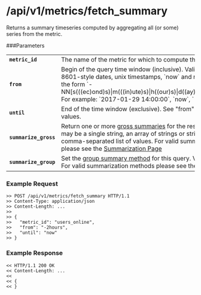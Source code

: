 /api/v1/metrics/fetch_summary
=============================

Returns a summary timeseries computed by aggregating all (or some) series from
the metric.

###Parameters

<table>
  <tr>
    <td><code><strong>metric_id</strong></code></td>
    <td>The name of the metric for which to compute the summary.</td>
  </tr>
  <tr>
    <td><code><strong>from</strong></code></td>
    <td>Begin of the query time window (inclusive). Valid values are: ISO-8601-style dates, unix timestamps, `now` and relative references of the form `-NN[s(((ec)ond)s)|m(((in)ute)s)|h((our)s)|d((ay)s)|w((eek)s)|y((ear)s)]`. For example: `2017-01-29 14:00:00`, `now`, `-30min` or `-6h`</td>
  </tr>
  <tr>
    <td><code><strong>until</strong></code></td>
    <td>End of the time window (exclusive). See "from" (above) for list of valid values.</td>
  </tr>
  <tr>
    <td><code><strong>summarize_gross</strong></code></td>
    <td>
      Return one or more <a href="/documentation/metrics/summarization">gross summaries</a>
      for the results of this query. Value may be a single string, an array
      of strings or string containing a comma-separated list of values. For valid summarization methods please see the
      <a href="/documentation/metrics/summarization">Summarization Page</a>
    </td>
  </tr>
  <tr>
    <td><code><strong>summarize_group</strong></code></td>
    <td>
      Set the  <a href="/documentation/metrics/summarization">group summary method</a>
      for this query. Value must be a string. For valid summarization methods please see the
      <a href="/documentation/metrics/summarization">Summarization Page</a>
    </td>
  </tr>
</table>

### Example Request

    >> POST /api/v1/metrics/fetch_summary HTTP/1.1
    >> Content-Type: application/json
    >> Content-Length: ...
    >>
    >> {
    >>   "metric_id": "users_online",
    >>   "from": "-2hours",
    >>   "until": "now"
    >> }

### Example Response

    << HTTP/1.1 200 OK
    << Content-Length: ...
    <<
    << {
    << }

